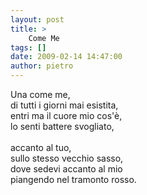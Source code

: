 ```yaml
---
layout: post
title: >
    Come Me
tags: []
date: 2009-02-14 14:47:00
author: pietro
---
```

Una come me,<br/>di tutti i giorni mai esistita,<br/>entri ma il cuore mio cos'è,<br/>lo senti battere svogliato,<br/><br/>accanto al tuo,<br/>sullo stesso vecchio sasso,<br/>dove sedevi accanto al mio<br/>piangendo nel tramonto rosso.
